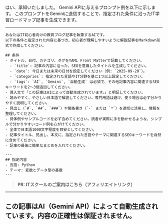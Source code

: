 はい、承知いたしました。
Gemini APIに与えるプロンプト例を以下に示します。
このプロンプトをGeminiに送信することで、指定された条件に沿ったIT学習ロードマップ記事を生成できます。

---

```
あなたはIT初心者向けの教育ブログ記事を執筆するAIです。
以下の条件と指定された内容に基づき、初心者が理解しやすいように解説記事をMarkdown形式で作成してください。

## 条件
- タイトル、日付、カテゴリ、タグをYAML Front Matterで記載してください。
  - `title`: 記事の内容に沿った、SEOを意識したタイトルを生成してください。
  - `date`: 今日または未来の日付を設定してください（例: `2025-09-20`）。
  - `categories`: 指定された言語やIT分野を基に1つ以上設定してください。
  - `tags`: `AI`, `Gemini`, `自動生成` は必須で、その他記事内容に関連するSEOキーワードを2～3個追加してください。
- 導入文で「この記事はAIによって自動生成されています。」と明記してください。
- 読みやすく、やさしい日本語で解説してください。専門用語は避け、使う場合は必ず分かりやすく説明してください。
- 見出し（`#`, `##`, `###`）や箇条書き（`-` または `*`）を適切に活用し、情報を整理してください。
- 具体例やサンプルコードを必ず含めてください。読者が実際に手を動かせるような、シンプルで分かりやすいコード例を心がけてください。
- 全体で日本語1000文字程度を目安としてください。
- 記事タイトル、見出し、本文に、指定された言語やテーマに関連するSEOキーワードを自然に含めてください。
- 記事の最後に簡単なまとめを入れてください。

---
## 指定内容
- 言語: Python
- テーマ: 変数とデータ型の基礎
---
```
> **PR: ITスクールのご案内はこちら（アフィリエイトリンク）**

---
この記事はAI（Gemini API）によって自動生成されています。内容の正確性は保証されません。
---
